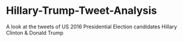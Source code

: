 # Hillary-Trump-Tweet-Analysis
A look at the tweets of US 2016 Presidential Election candidates Hillary Clinton &amp; Donald Trump 
